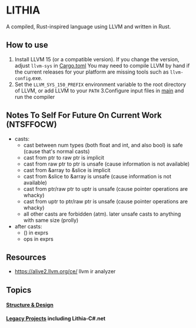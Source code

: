 # LITHIA
A compiled, Rust-inspired language using LLVM and written in Rust.

## How to use
1. Install LLVM 15 (or a compatible version). If you change the version, 
adjust `llvm-sys` in [Cargo.toml](../Cargo.toml)
You may need to compile LLVM by hand if the current releases 
for your platform are missing tools such as `llvm-config`.exe.<br>
2. Set the `LLVM_SYS_150_PREFIX` environment variable to the root directory of LLVM, or add LLVM to your `PATH`
3.Configure input files in [main](../src/main.rs) and run the compiler

## Notes To Self For Future On Current Work (NTSFFOCW)
- casts:<br>
  - cast between num types (both float and int, and also bool) is safe (cause that's normal casts)
  - cast from ptr to raw ptr is implicit
  - cast from raw ptr to ptr is unsafe (cause information is not available)
  - cast from &array to &slice is implicit
  - cast from &slice to &array is unsafe (cause information is not available)
  - cast from ptr/raw ptr to uptr is unsafe (cause pointer operations are whacky)
  - cast from uptr to ptr/raw ptr is unsafe (cause pointer operations are whacky)
  - all other casts are forbidden (atm). later unsafe casts to anything with same size (prolly)
- after casts:
  - () in exprs
  - ops in exprs

## Resources
- https://alive2.llvm.org/ce/ llvm ir analyzer

## Topics
#### [Structure & Design](./structure_design.md)
#### [Legacy Projects](./legacy.md) including Lithia-C#.net
